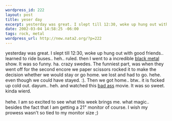 ```yaml
--- 
wordpress_id: 222
layout: post
title: yeser day
excerpt: yesterday was great. I slept till 12:30, woke up hung out with good friends.. learned to ride buses.. heh.. ruled. then I went to a incredible black metal show. It was so funny. ha. crazy swedes. The funniest part, was when they went off for the second encore we paper scissors rocked it to make the decision whether we would stay or go home. we lost and h...
date: 2002-03-04 14:58:25 -06:00
tags: rock, metal
wordpress_url: http://new.nata2.org/?p=222
---
```

yesterday was great. I slept till 12:30, woke up hung out with good friends.. learned to ride buses.. heh.. ruled. then I went to a incredible <a href="http://www.dimmu-borgir.com/">black metal</a> show. It was so funny. ha. crazy swedes. The funniest part, was when they went off for the second encore we paper scissors rocked it to make the decision whether we would stay or go home. we lost and had to go. hehe. even though we could have stayed. :). Then we got home.. btw.. it is fscked up cold out. dayum.. heh. and watched this <a href="http://www.amazon.com/exec/obidos/ASIN/B00005LK99/nata2productions">bad ass</a> movie. It was so sweet. kinda wierd. <br/><br/>hehe. I am so excited to see what this week brings me. what magic.. besides the fact that I am getting a 21" monitor of course. I wish my prowess wasn't so tied to my monitor size ;)
